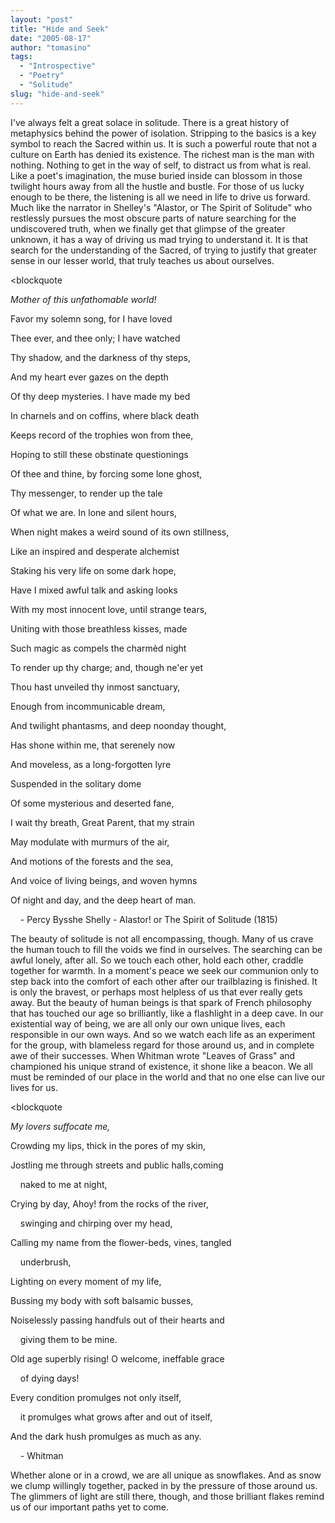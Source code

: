 ```yaml
---
layout: "post"
title: "Hide and Seek"
date: "2005-08-17"
author: "tomasino"
tags:
  - "Introspective"
  - "Poetry"
  - "Solitude"
slug: "hide-and-seek"
---
```


I've always felt a great solace in solitude. There is a great history of
metaphysics behind the power of isolation. Stripping to the basics is a
key symbol to reach the Sacred within us. It is such a powerful route
that not a culture on Earth has denied its existence. The richest man is
the man with nothing. Nothing to get in the way of self, to distract us
from what is real. Like a poet's imagination, the muse buried inside can
blossom in those twilight hours away from all the hustle and bustle. For
those of us lucky enough to be there, the listening is all we need in
life to drive us forward. Much like the narrator in Shelley's "Alastor,
or The Spirit of Solitude" who restlessly pursues the most obscure parts
of nature searching for the undiscovered truth, when we finally get that
glimpse of the greater unknown, it has a way of driving us mad trying to
understand it. It is that search for the understanding of the Sacred, of
trying to justify that greater sense in our lesser world, that truly
teaches us about ourselves.

<blockquote<p><span style="font-style: italic;">
Mother of this unfathomable world!

Favor my solemn song, for I have loved

Thee ever, and thee only; I have watched

Thy shadow, and the darkness of thy steps,

And my heart ever gazes on the depth

Of thy deep mysteries. I have made my bed

In charnels and on coffins, where black death

Keeps record of the trophies won from thee,

Hoping to still these obstinate questionings

Of thee and thine, by forcing some lone ghost,

Thy messenger, to render up the tale

Of what we are. In lone and silent hours,

When night makes a weird sound of its own stillness,

Like an inspired and desperate alchemist

Staking his very life on some dark hope,

Have I mixed awful talk and asking looks

With my most innocent love, until strange tears,

Uniting with those breathless kisses, made

Such magic as compels the charmèd night

To render up thy charge; and, though ne'er yet

Thou hast unveiled thy inmost sanctuary,

Enough from incommunicable dream,

And twilight phantasms, and deep noonday thought,

Has shone within me, that serenely now

And moveless, as a long-forgotten lyre

Suspended in the solitary dome

Of some mysterious and deserted fane,

I wait thy breath, Great Parent, that my strain

May modulate with murmurs of the air,

And motions of the forests and the sea,

And voice of living beings, and woven hymns

Of night and day, and the deep heart of man.

    - Percy Bysshe Shelly - Alastor! or The Spirit of Solitude (1815)
</span>

</p>
</blockquote>
The beauty of solitude is not all encompassing, though. Many of us crave
the human touch to fill the voids we find in ourselves. The searching
can be awful lonely, after all. So we touch each other, hold each other,
craddle together for warmth. In a moment's peace we seek our communion
only to step back into the comfort of each other after our trailblazing
is finished. It is only the bravest, or perhaps most helpless of us that
ever really gets away. But the beauty of human beings is that spark of
French philosophy that has touched our age so brilliantly, like a
flashlight in a deep cave. In our existential way of being, we are all
only our own unique lives, each responsible in our own ways. And so we
watch each life as an experiment for the group, with blameless regard
for those around us, and in complete awe of their successes. When
Whitman wrote "Leaves of Grass" and championed his unique strand of
existence, it shone like a beacon. We all must be reminded of our place
in the world and that no one else can live our lives for us.

<blockquote<p><span style="font-style: italic;">
My lovers suffocate me,

Crowding my lips, thick in the pores of my skin,

Jostling me through streets and public halls,coming

    naked to me at night,

Crying by day, Ahoy! from the rocks of the river,

    swinging and chirping over my head,

Calling my name from the
flower-beds, vines, tangled

    underbrush,

Lighting on every moment of my life,

Bussing my body with soft balsamic busses,

Noiselessly passing handfuls out of their hearts and

    giving them to be mine.

</p>
Old age superbly rising! O welcome, ineffable grace

    of dying days!

Every condition promulges not only itself,

    it promulges what grows after and out of itself,

And the dark hush promulges as much as any.

    - Whitman
</span>

</blockquote>
Whether alone or in a crowd, we are all unique as snowflakes. And as
snow we clump willingly together, packed in by the pressure of those
around us. The glimmers of light are still there, though, and those
brilliant flakes remind us of our important paths yet to come.
